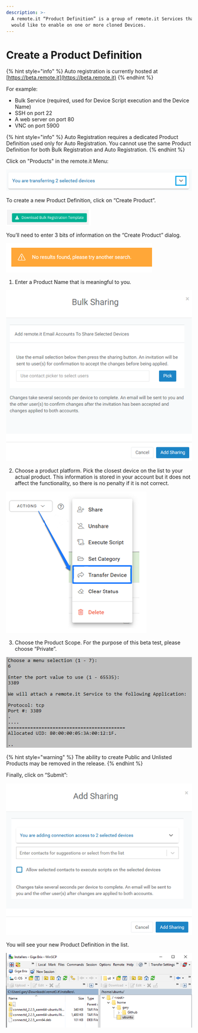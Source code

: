 ```yaml
---
description: >-
  A remote.it “Product Definition” is a group of remote.it Services that you
  would like to enable on one or more cloned Devices.
---
```


# Create a Product Definition

{% hint style="info" %}
Auto registration is currently hosted at [https://beta.remote.it](https://beta.remote.it)
{% endhint %}

For example:

* Bulk Service \(required, used for Device Script execution and the Device Name\)
* SSH on port 22
* A web server on port 80
* VNC on port 5900

{% hint style="info" %}
Auto Registration requires a dedicated Product Definition used only for Auto Registration. You cannot use the same Product Definition for both Bulk Registration and Auto Registration.
{% endhint %}

Click on "Products" in the remote.it Menu:

![](../../.gitbook/assets/image%20%28156%29.png)

To create a new Product Definition, click on “Create Product”.

![](../../.gitbook/assets/image%20%28209%29.png)

You’ll need to enter 3 bits of information on the “Create Product” dialog.

![](../../.gitbook/assets/image%20%28117%29.png)

1. Enter a Product Name that is meaningful to you.

![](../../.gitbook/assets/image%20%28402%29.png)

2. Choose a product platform.  Pick the closest device on the list to your actual product.  This information is stored in your account but it does not affect the functionality, so there is no penalty if it is not correct.

![](../../.gitbook/assets/image%20%28224%29.png)

3. Choose the Product Scope.  For the purpose of this beta test, please choose “Private”.

![](../../.gitbook/assets/image%20%28112%29.png)

{% hint style="warning" %}
The ability to create Public and Unlisted Products may be removed in the release.
{% endhint %}

Finally, click on “Submit”:

![](../../.gitbook/assets/image%20%28180%29.png)

You will see your new Product Definition in the list.

![](../../.gitbook/assets/image%20%28310%29.png)

